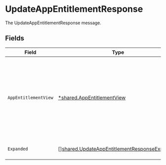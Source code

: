 # UpdateAppEntitlementResponse

The UpdateAppEntitlementResponse message.


## Fields

| Field                                                                                                                    | Type                                                                                                                     | Required                                                                                                                 | Description                                                                                                              |
| ------------------------------------------------------------------------------------------------------------------------ | ------------------------------------------------------------------------------------------------------------------------ | ------------------------------------------------------------------------------------------------------------------------ | ------------------------------------------------------------------------------------------------------------------------ |
| `AppEntitlementView`                                                                                                     | [*shared.AppEntitlementView](../../../pkg/models/shared/appentitlementview.md)                                           | :heavy_minus_sign:                                                                                                       | The app entitlement view contains the serialized app entitlement and paths to objects referenced by the app entitlement. |
| `Expanded`                                                                                                               | [][shared.UpdateAppEntitlementResponseExpanded](../../../pkg/models/shared/updateappentitlementresponseexpanded.md)      | :heavy_minus_sign:                                                                                                       | List of related objects                                                                                                  |